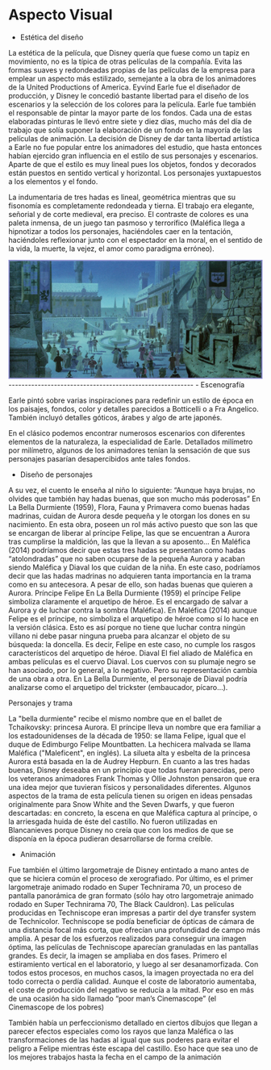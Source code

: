 # Aspecto Visual
- Estética del diseño

La estética de la película, que Disney quería que fuese como un tapiz en movimiento, no es la típica de otras películas de la compañía. Evita las formas suaves y redondeadas propias de las películas de la empresa para emplear un aspecto más estilizado, semejante a la obra de los animadores de la United Productions of America.
Eyvind Earle fue el diseñador de producción, y Disney le concedió bastante libertad para el diseño de los escenarios y la selección de los colores para la película. Earle fue también el responsable de pintar la mayor parte de los fondos. Cada una de estas elaboradas pinturas le llevó entre siete y diez días, mucho más del día de trabajo que solía suponer la elaboración de un fondo en la mayoría de las películas de animación. La decisión de Disney de dar tanta libertad artística a Earle no fue popular entre los animadores del estudio, que hasta entonces habían ejercido gran influencia en el estilo de sus personajes y escenarios.
Aparte de que el estilo es muy lineal pues los objetos, fondos y decorados están puestos en sentido vertical y horizontal. Los personajes yuxtapuestos a los elementos y el fondo.

La indumentaria de tres hadas es lineal, geométrica mientras que su fisonomía es completamente redondeada y tierna.
El trabajo  era elegante, señorial y de corte medieval, era preciso.
El contraste de colores es una paleta inmensa, de un juego tan pasmoso y terrorífico (Maléfica llega a hipnotizar a todos los personajes, haciéndoles caer en la tentación, haciéndoles reflexionar junto con el espectador en la moral, en el sentido de la vida, la muerte, la vejez, el amor como paradigma erróneo).

<img title = 'imagen' alt = 'aqui un imagen' src = 'images/13disney.jpg'>
---------------------------------------------------------
- Escenografía

Earle pintó sobre varias inspiraciones para redefinir un estilo de época en los paisajes, fondos, color y detalles parecidos a Botticelli o a Fra Angelico. También incluyó detalles góticos, árabes y algo de arte japonés.

En el clásico podemos encontrar numerosos escenarios con diferentes elementos de la naturaleza, la especialidad de Earle. Detallados milímetro por milímetro, algunos de los animadores tenían la sensación de que sus personajes pasarían desapercibidos ante tales fondos.

- Diseño de personajes

A su vez, el cuento le enseña al niño lo siguiente: “Aunque haya brujas, no olvides que también hay hadas buenas, que son mucho más poderosas”
En La Bella Durmiente (1959), Flora, Fauna y Primavera como buenas hadas madrinas, cuidan de Aurora desde pequeña y le otorgan los dones en su nacimiento. En esta obra, poseen un rol más activo puesto que son las que se encargan de liberar al príncipe Felipe, las que se encuentran a Aurora tras cumplirse la maldición, las que la llevan a su aposento… En Maléfica (2014) podríamos decir que estas tres hadas se presentan como hadas “atolondradas” que no saben ocuparse de la pequeña Aurora y acaban siendo Maléfica y Diaval los que cuidan de la niña. En este caso, podríamos decir que las hadas madrinas no adquieren tanta importancia en la trama como en su antecesora. A pesar de ello, son hadas buenas que quieren a Aurora.
Príncipe Felipe En La Bella Durmiente (1959) el príncipe Felipe simboliza claramente el arquetipo de héroe. Es el encargado de salvar a Aurora y de luchar contra la sombra (Maléfica). En Maléfica (2014) aunque Felipe es el príncipe, no simboliza el arquetipo de héroe como sí lo hace en la versión clásica. Esto es así porque no tiene que luchar contra ningún villano ni debe pasar ninguna prueba para alcanzar el objeto de su búsqueda: la doncella. Es decir, Felipe en este caso, no cumple los rasgos característicos del arquetipo de héroe.
Diaval El fiel aliado de Maléfica en ambas películas es el cuervo Diaval. Los cuervos con su plumaje negro se han asociado, por lo general, a lo negativo. Pero su representación cambia de una obra a otra. En La Bella Durmiente, el personaje de Diaval podría analizarse como el arquetipo del trickster (embaucador, pícaro…).

Personajes y trama

La "bella durmiente" recibe el mismo nombre que en el ballet de Tchaikovsky: princesa Aurora. El príncipe lleva un nombre que era familiar a los estadounidenses de la década de 1950: se llama Felipe, igual que el duque de Edimburgo Felipe Mountbatten. La hechicera malvada se llama Maléfica ("Maleficent", en inglés).
La silueta alta y esbelta de la princesa Aurora está basada en la de Audrey Hepburn. En cuanto a las tres hadas buenas, Disney deseaba en un principio que todas fueran parecidas, pero los veteranos animadores Frank Thomas y Ollie Johnston pensaron que era una idea mejor que tuvieran físicos y personalidades diferentes.
Algunos aspectos de la trama de esta película tienen su origen en ideas pensadas originalmente para Snow White and the Seven Dwarfs, y que fueron descartadas: en concreto, la escena en que Maléfica captura al príncipe, o la arriesgada huida de éste del castillo. No fueron utilizadas en Blancanieves porque Disney no creía que con los medios de que se disponía en la época pudieran desarrollarse de forma creíble.

- Animación

Fue también el último largometraje de Disney entintado a mano antes de que se hiciera común el proceso de xerografiado. Por último, es el primer largometraje animado rodado en Super Technirama 70, un proceso de pantalla panorámica de gran formato (sólo hay otro largometraje animado rodado en Super Technirama 70, The Black Cauldron). Las películas producidas en Techniscope eran impresas a partir del dye transfer system de Technicolor. Techniscope se podía beneficiar de ópticas de cámara de una distancia focal más corta, que ofrecían una profundidad de campo más amplia. A pesar de los esfuerzos realizados para conseguir una imagen óptima, las películas de Techniscope aparecían granuladas en las pantallas grandes.  Es decir, la imagen se ampliaba en dos fases. Primero el estiramiento vertical en el laboratorio, y luego al ser desanamorfizada. Con todos estos procesos, en muchos casos, la imagen proyectada no era del todo correcta o perdía calidad. Aunque el coste de laboratorio aumentaba, el coste de producción del negativo se reducía a la mitad. Por eso en más de una ocasión ha sido llamado “poor man’s Cinemascope” (el Cinemascope de los pobres) 

También había un perfeccionismo detallado en ciertos dibujos que llegan a parecer efectos especiales como los rayos que lanza Maléfica o las transformaciones de las hadas al igual que sus poderes para evitar el peligro a Felipe mientras éste escapa del castillo. Eso hace que sea uno de los mejores trabajos hasta la fecha en el campo de la animación
